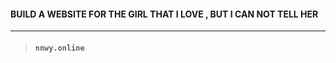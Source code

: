 #### **BUILD A WEBSITE FOR THE GIRL THAT I LOVE , BUT I CAN NOT TELL HER**

---

> #### `nnwy.online`



